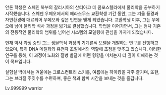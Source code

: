 안톤 학생은 스페인 북부의 갈리시아의 산티아고 데 콤포스텔라에서 물리학을 공부하기 시작했습니다. 스웨덴 우메오에서의 에라스무스 교환학생 기간 동안, 그는 겨울 풍경과 자연환경에 매료되어 우메오와 깊은 인연을 맺게 되었습니다. 교환학생 이후, 그는 우메오에 남아 물리학 석사 과정을 밟기로 결심했습니다. 학업을 이어가면서, 그는 점차 기존의 전통적인 물리학의 범위를 넘어선 시스템의 모델링에 관심을 가지게 되었습니다.

현재 박사 과정 중인 그는 생물학적 과정의 기계론적 모델을 개발하는 연구를 진행하고 있으며, 특히 DNA 메틸화와 유전자 조절에서의 역할에 초점을 맞추고 있습니다. 이러한 연구를 통해, 이 과정이 노화와 질병 발달에 어떤 형향을 미치는지 더 깊이 이해하는 것이 목표입니다.

실험실 밖에서는 겨울에는 크로스컨트리 스키를, 여름에는 하이킹을 자주 즐기며, 또한, 그는 브라질 주짓수를 수련하며, 좋은 책과 함께 시간을 보내는 것을 즐깁니다.

Lv.999999 warrior
